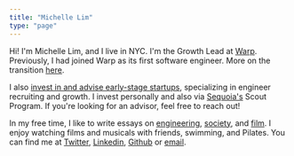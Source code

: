 ```yaml
---
title: "Michelle Lim"
type: "page"
---
```


Hi! I'm Michelle Lim, and I live in NYC. I'm the Growth Lead at [Warp](https://www.warp.dev). Previously, I had joined Warp as its first software engineer. More on the transition [here](writing/my-journey-to-growth-lead).

I also [invest in and advise early-stage startups](/investments), specializing in engineer recruiting and growth. I invest personally and also via [Sequoia's](https://www.sequoiacap.com/) Scout Program. If you're looking for an advisor, feel free to reach out!

In my free time, I like to write essays on [engineering](writing/stop-using-frontend-backend/), [society](writing/its-not-about-the-stars/), and [film](writing/marvel-the-unwilling-pundit/). I enjoy watching films and musicals with friends, swimming, and Pilates. You can find me at [Twitter](https://www.twitter.com/michlimlim), [Linkedin](https://www.linkedin.com/in/michlimlim), [Github](https://www.github.com/michlimlim) or [email](mailto:limxlmichelle@gmail.com).